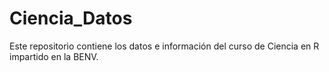 # Ciencia_Datos
Este repositorio contiene los datos e información del curso de Ciencia en R impartido en la BENV.
